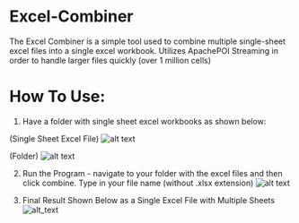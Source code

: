 # Excel-Combiner
The Excel Combiner is a simple tool used to combine multiple single-sheet excel files into a single excel workbook. Utilizes ApachePOI Streaming in order to handle larger files quickly (over 1 million cells)

# How To Use:
1. Have a folder with single sheet excel workbooks as shown below:

(Single Sheet Excel File)
![alt text](https://i.imgur.com/v2ztfeS.png)

(Folder)
![alt text](https://i.imgur.com/VBylq1g.png)

2. Run the Program - navigate to your folder with the excel files and then click combine. Type in your file name (without .xlsx extension)
![alt text](https://imgur.com/6DuuEFS.png)

3. Final Result Shown Below as a Single Excel File with Multiple Sheets
![alt_text](https://i.imgur.com/rx9RP8f.png)
